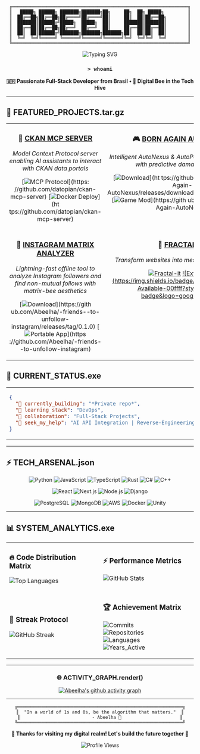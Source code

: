 <div align="center">

```
╔══════════════════════════════════════════════════════════════════╗
║   █████╗ ██████╗ ███████╗███████╗██╗     ██╗  ██╗ █████╗         ║
║  ██╔══██╗██╔══██╗██╔════╝██╔════╝██║     ██║  ██║██╔══██╗        ║
║  ███████║██████╔╝█████╗  █████╗  ██║     ███████║███████║        ║
║  ██╔══██║██╔══██╗██╔══╝  ██╔══╝  ██║     ██╔══██║██╔══██║        ║
║  ██║  ██║██████╔╝███████╗███████╗███████╗██║  ██║██║  ██║        ║
║  ╚═╝  ╚═╝╚═════╝ ╚══════╝╚══════╝╚══════╝╚═╝  ╚═╝╚═╝  ╚═╝        ║
╚══════════════════════════════════════════════════════════════════╝
```

<img src="https://readme-typing-svg.herokuapp.com?font=Orbitron&size=35&pause=1000&color=00FFFF&center=true&vCenter=true&width=700&lines=Full-Stack+Engineer;Cybersecurity+Enthusiast;AI+%26+DevOps+Explorer;Welcome+to+the+Hive+🐝" alt="Typing SVG"/>

### `> whoami`
**🇧🇷 Passionate Full-Stack Developer from Brasil • 🐝 Digital Bee in the Tech Hive**


</div>

---
  ## 🚀 **FEATURED_PROJECTS.tar.gz**

  <table>
    <tr>
      <td align="center" valign="top" width="50%">

  ### 🔌 [**CKAN MCP SERVER**](https://github.com/datopian/ckan-mcp-server)
  *Model Context Protocol server enabling AI assistants to interact with CKAN data portals*

  [![MCP Protocol](https://img.shields.io/badge/🤖_MCP_Server-v1.0.0-4FC3F7?style=for-the-badge&logo=python)](https:
  //github.com/datopian/ckan-mcp-server)
  [![Docker Deploy](https://img.shields.io/badge/Docker_Ready-Deploy_Now-2196F3?style=for-the-badge&logo=docker)](ht
  tps://github.com/datopian/ckan-mcp-server)

  </td>
  <td align="center" valign="top" width="50%">

  ### 🎮 [**BORN AGAIN AUTONEXUS**](https://github.com/Abeelha/Born-Again-AutoNexus)
  *Intelligent AutoNexus & AutoPot mod for Born Again with predictive damage detection*

  [![Download](https://img.shields.io/badge/🎯_AutoNexus-Download_v1.5.0-ff4444?style=for-the-badge&logo=csharp)](ht
  tps://github.com/Abeelha/Born-Again-AutoNexus/releases/download/v1.5.0/AutoNexus.dll)
  [![Game Mod](https://img.shields.io/badge/Game_Mod-Born_Again-00ff88?style=for-the-badge&logo=unity)](https://gith
  ub.com/Abeelha/Born-Again-AutoNexus)

  </td>
    </tr>
    <tr>
      <td align="center" valign="top" width="50%">

  ### 🐝 [**INSTAGRAM MATRIX ANALYZER**](https://github.com/Abeelha/-friends--to-unfollow-instagram)
  *Lightning-fast offline tool to analyze Instagram followers and find non-mutual follows with matrix-bee
  aesthetics*

  [![Download](https://img.shields.io/badge/🐝_Download-v0.1.0-ffff00?style=for-the-badge&logo=github)](https://gith
  ub.com/Abeelha/-friends--to-unfollow-instagram/releases/tag/0.1.0)
  [![Portable App](https://img.shields.io/badge/Portable_App-Rust_+_TUI-00d4aa?style=for-the-badge&logo=rust)](https
  ://github.com/Abeelha/-friends--to-unfollow-instagram)

  </td>
  <td align="center" valign="top" width="50%">

  ### 🎨 [**FRACTAL-IT**](https://github.com/Abeelha/fractal-it)
  *Transform websites into mesmerizing fractal art*

  [![Fractal-it](https://img.shields.io/badge/🎨_Fractal--it-Live_Demo-ff00ff?style=for-the-badge&logo=typescript)](
  https://github.com/Abeelha/fractal-it)
  [![Extension](https://img.shields.io/badge/Browser_Extension-Available-00ffff?style=for-the-badge&logo=googlechrom
  e)](https://github.com/Abeelha/fractal-it)

  </td>
    </tr>
  </table>

## 🌌 **CURRENT_STATUS.exe**

<table>
<tr><td>

```json
{
  "🔭 currently_building": "*Private repo*",
  "🌱 learning_stack": "DevOps",
  "👯 collaboration": "Full-Stack Projects",
  "🤝 seek_my_help": "AI API Integration | Reverse-Engineering"
}
```

</td><td>

```json
{
  "💬 expertise": ["Cybersecurity", "AI", "Full-Stack"],
  "⚡ fun_fact": "I code with bee precision 🐝",
  "🎯 mission": "Building digital ecosystems"
}
```

</td></tr>
</table>

---

## ⚡ **TECH_ARSENAL.json**
<div align="center">

![Python](https://img.shields.io/badge/Python-FFD43B?style=for-the-badge&logo=python&logoColor=blue)
![JavaScript](https://img.shields.io/badge/JavaScript-323330?style=for-the-badge&logo=javascript&logoColor=F7DF1E)
![TypeScript](https://img.shields.io/badge/TypeScript-007ACC?style=for-the-badge&logo=typescript&logoColor=white)
![Rust](https://img.shields.io/badge/Rust-000000?style=for-the-badge&logo=rust&logoColor=white)
![C#](https://img.shields.io/badge/C%23-239120?style=for-the-badge&logo=c-sharp&logoColor=white)
![C++](https://img.shields.io/badge/C%2B%2B-00599C?style=for-the-badge&logo=c%2B%2B&logoColor=white)

![React](https://img.shields.io/badge/React-20232A?style=for-the-badge&logo=react&logoColor=61DAFB)
![Next.js](https://img.shields.io/badge/Next.js-000000?style=for-the-badge&logo=nextdotjs&logoColor=white)
![Node.js](https://img.shields.io/badge/Node.js-339933?style=for-the-badge&logo=nodedotjs&logoColor=white)
![Django](https://img.shields.io/badge/Django-092E20?style=for-the-badge&logo=django&logoColor=green)

![PostgreSQL](https://img.shields.io/badge/PostgreSQL-316192?style=for-the-badge&logo=postgresql&logoColor=white)
![MongoDB](https://img.shields.io/badge/MongoDB-4EA94B?style=for-the-badge&logo=mongodb&logoColor=white)
![AWS](https://img.shields.io/badge/Amazon_AWS-FF9900?style=for-the-badge&logo=amazonaws&logoColor=white)
![Docker](https://img.shields.io/badge/Docker-2CA5E0?style=for-the-badge&logo=docker&logoColor=white)
![Unity](https://img.shields.io/badge/Unity-100000?style=for-the-badge&logo=unity&logoColor=white)

</div>

---

## 📊 **SYSTEM_ANALYTICS.exe**

<div align="center">

<table>
<tr>
<td width="50%">

### 🔥 **Code Distribution Matrix**
![Top Languages](https://github-readme-stats-rho-gold.vercel.app/api/top-langs/?username=abeelha&layout=compact&theme=synthwave&hide_border=true&bg_color=0d1117&title_color=00ffff&text_color=ffffff)

</td>
<td width="50%">

### ⚡ **Performance Metrics**  
![GitHub Stats](https://github-readme-stats-rho-gold.vercel.app/api?username=abeelha&show_icons=true&theme=synthwave&hide_border=true&bg_color=0d1117&title_color=00ffff&text_color=ffffff&icon_color=ff00ff)

</td>
</tr>
<tr>
<td width="50%">

### 🚀 **Streak Protocol**
![GitHub Streak](https://github-readme-streak-stats.herokuapp.com/?user=abeelha&theme=synthwave&hide_border=true&background=0d1117&stroke=00ffff&ring=ff00ff&fire=ffff00&currStreakNum=ffffff&sideNums=ffffff&currStreakLabel=00ffff&sideLabels=ffffff&dates=ffffff)

</td>
<td width="50%">

### 🏆 **Achievement Matrix**
![Commits](https://img.shields.io/badge/Total_Commits-1000+-00ffff?style=for-the-badge&logo=github&logoColor=white)<br/>
![Repositories](https://img.shields.io/badge/Public_Repos-30+-ff00ff?style=for-the-badge&logo=github&logoColor=white)<br/>
![Languages](https://img.shields.io/badge/Languages-10+-ffff00?style=for-the-badge&logo=code&logoColor=black)<br/>
![Years_Active](https://img.shields.io/badge/Years_Active-6+-00ff00?style=for-the-badge&logo=calendar&logoColor=white)

</td>
</tr>
</table>

</div>

---

<div align="center">

### 🌐 **ACTIVITY_GRAPH.render()**
[![Abeelha's github activity graph](https://github-readme-activity-graph.vercel.app/graph?username=abeelha&theme=synthwave-84&hide_border=true&bg_color=0d1117)](https://github.com/ashutosh00710/github-readme-activity-graph)

</div>

---

<div align="center">

```
╔══════════════════════════════════════════════════════════════╗
║  "In a world of 1s and 0s, be the algorithm that matters."  ║
║                           - Abeelha 🐝                      ║
╚══════════════════════════════════════════════════════════════╝
```

**💫 Thanks for visiting my digital realm! Let's build the future together 🚀**

<img src="https://komarev.com/ghpvc/?username=abeelha&style=for-the-badge&color=00ffff" alt="Profile Views"/>

</div>

